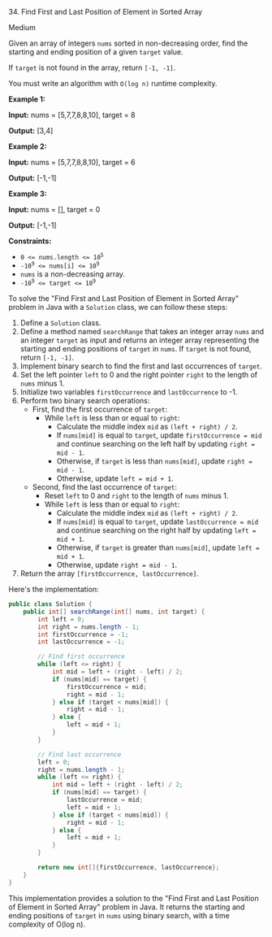 34\. Find First and Last Position of Element in Sorted Array

Medium

Given an array of integers `nums` sorted in non-decreasing order, find the starting and ending position of a given `target` value.

If `target` is not found in the array, return `[-1, -1]`.

You must write an algorithm with `O(log n)` runtime complexity.

**Example 1:**

**Input:** nums = [5,7,7,8,8,10], target = 8

**Output:** [3,4] 

**Example 2:**

**Input:** nums = [5,7,7,8,8,10], target = 6

**Output:** [-1,-1] 

**Example 3:**

**Input:** nums = [], target = 0

**Output:** [-1,-1] 

**Constraints:**

*   <code>0 <= nums.length <= 10<sup>5</sup></code>
*   <code>-10<sup>9</sup> <= nums[i] <= 10<sup>9</sup></code>
*   `nums` is a non-decreasing array.
*   <code>-10<sup>9</sup> <= target <= 10<sup>9</sup></code>

To solve the "Find First and Last Position of Element in Sorted Array" problem in Java with a `Solution` class, we can follow these steps:

1. Define a `Solution` class.
2. Define a method named `searchRange` that takes an integer array `nums` and an integer `target` as input and returns an integer array representing the starting and ending positions of `target` in `nums`. If `target` is not found, return `[-1, -1]`.
3. Implement binary search to find the first and last occurrences of `target`.
4. Set the left pointer `left` to 0 and the right pointer `right` to the length of `nums` minus 1.
5. Initialize two variables `firstOccurrence` and `lastOccurrence` to -1.
6. Perform two binary search operations:
   - First, find the first occurrence of `target`:
     - While `left` is less than or equal to `right`:
       - Calculate the middle index `mid` as `(left + right) / 2`.
       - If `nums[mid]` is equal to `target`, update `firstOccurrence = mid` and continue searching on the left half by updating `right = mid - 1`.
       - Otherwise, if `target` is less than `nums[mid]`, update `right = mid - 1`.
       - Otherwise, update `left = mid + 1`.
   - Second, find the last occurrence of `target`:
     - Reset `left` to 0 and `right` to the length of `nums` minus 1.
     - While `left` is less than or equal to `right`:
       - Calculate the middle index `mid` as `(left + right) / 2`.
       - If `nums[mid]` is equal to `target`, update `lastOccurrence = mid` and continue searching on the right half by updating `left = mid + 1`.
       - Otherwise, if `target` is greater than `nums[mid]`, update `left = mid + 1`.
       - Otherwise, update `right = mid - 1`.
7. Return the array `[firstOccurrence, lastOccurrence]`.

Here's the implementation:

```java
public class Solution {
    public int[] searchRange(int[] nums, int target) {
        int left = 0;
        int right = nums.length - 1;
        int firstOccurrence = -1;
        int lastOccurrence = -1;

        // Find first occurrence
        while (left <= right) {
            int mid = left + (right - left) / 2;
            if (nums[mid] == target) {
                firstOccurrence = mid;
                right = mid - 1;
            } else if (target < nums[mid]) {
                right = mid - 1;
            } else {
                left = mid + 1;
            }
        }

        // Find last occurrence
        left = 0;
        right = nums.length - 1;
        while (left <= right) {
            int mid = left + (right - left) / 2;
            if (nums[mid] == target) {
                lastOccurrence = mid;
                left = mid + 1;
            } else if (target < nums[mid]) {
                right = mid - 1;
            } else {
                left = mid + 1;
            }
        }

        return new int[]{firstOccurrence, lastOccurrence};
    }
}
```

This implementation provides a solution to the "Find First and Last Position of Element in Sorted Array" problem in Java. It returns the starting and ending positions of `target` in `nums` using binary search, with a time complexity of O(log n).
